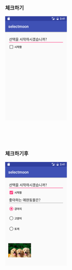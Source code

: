 <H3>체크하기</H3>
<img src='https://github.com/ccc3132/android_20161118-homework/blob/master/app/src/main/java/com/example/ss/selectmoon/Camera/%EC%B2%B4%ED%81%AC%ED%95%98%EA%B8%B0%EC%A0%84.png?raw=true' 
width =200>
<br><bR><br><br><BR>
<H3>체크하기후</H3>
<img src='https://github.com/ccc3132/android_20161118-homework/blob/master/app/src/main/java/com/example/ss/selectmoon/Camera/Screenshot_1480045277.png?raw=true'  width =200>
<br><bR><br><br><BR>
